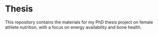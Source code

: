 # Thesis

This repository contains the materials for my PhD thesis project on female athlete nutrition, with a focus on energy availability and bone health.
